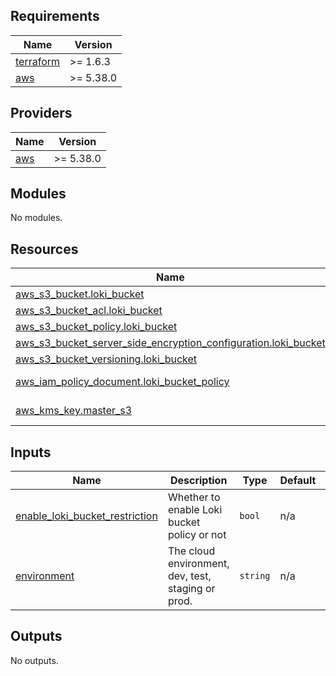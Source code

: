 <!-- BEGIN_TF_DOCS -->
## Requirements

| Name | Version |
|------|---------|
| <a name="requirement_terraform"></a> [terraform](#requirement\_terraform) | >= 1.6.3 |
| <a name="requirement_aws"></a> [aws](#requirement\_aws) | >= 5.38.0 |

## Providers

| Name | Version |
|------|---------|
| <a name="provider_aws"></a> [aws](#provider\_aws) | >= 5.38.0 |

## Modules

No modules.

## Resources

| Name | Type |
|------|------|
| [aws_s3_bucket.loki_bucket](https://registry.terraform.io/providers/hashicorp/aws/latest/docs/resources/s3_bucket) | resource |
| [aws_s3_bucket_acl.loki_bucket](https://registry.terraform.io/providers/hashicorp/aws/latest/docs/resources/s3_bucket_acl) | resource |
| [aws_s3_bucket_policy.loki_bucket](https://registry.terraform.io/providers/hashicorp/aws/latest/docs/resources/s3_bucket_policy) | resource |
| [aws_s3_bucket_server_side_encryption_configuration.loki_bucket](https://registry.terraform.io/providers/hashicorp/aws/latest/docs/resources/s3_bucket_server_side_encryption_configuration) | resource |
| [aws_s3_bucket_versioning.loki_bucket](https://registry.terraform.io/providers/hashicorp/aws/latest/docs/resources/s3_bucket_versioning) | resource |
| [aws_iam_policy_document.loki_bucket_policy](https://registry.terraform.io/providers/hashicorp/aws/latest/docs/data-sources/iam_policy_document) | data source |
| [aws_kms_key.master_s3](https://registry.terraform.io/providers/hashicorp/aws/latest/docs/data-sources/kms_key) | data source |

## Inputs

| Name | Description | Type | Default | Required |
|------|-------------|------|---------|:--------:|
| <a name="input_enable_loki_bucket_restriction"></a> [enable\_loki\_bucket\_restriction](#input\_enable\_loki\_bucket\_restriction) | Whether to enable Loki bucket policy or not | `bool` | n/a | yes |
| <a name="input_environment"></a> [environment](#input\_environment) | The cloud environment, dev, test, staging or prod. | `string` | n/a | yes |

## Outputs

No outputs.
<!-- END_TF_DOCS -->
